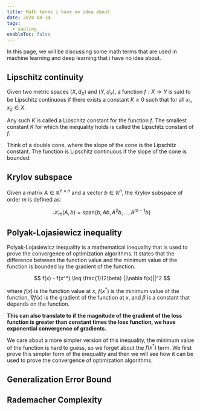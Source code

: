 ```yaml
---
title: Math terms i have no idea about 
date: 2024-04-14
tags:
  - sapling
enableToc: false
---
```


In this page, we will be discussing some math terms that are used in machine learning and deep learning that i have no idea about.

## Lipschitz continuity

Given two metric spaces $(X, d_X)$ and $(Y, d_Y)$, a function $f: X \rightarrow Y$ is said to be Lipschitz continuous if there exists a constant $K \geq 0$ such that for all $x_1, x_2 \in X$.

Any such $K$ is called a Lipschitz constant for the function $f$. The smallest constant $K$ for which the inequality holds is called the Lipschitz constant of $f$.

Think of a double cone, where the slope of the cone is the Lipschitz constant. The function is Lipschitz continuous if the slope of the cone is bounded.

## Krylov subspace

Given a matrix $A \in \mathbb{R}^{n \times n}$ and a vector $b \in \mathbb{R}^n$, the Krylov subspace of order $m$ is defined as:

$$ \mathcal{K}_m(A, b) = \text{span}\{b, Ab, A^2b, \ldots, A^{m-1}b\} $$

## Polyak-Lojasiewicz inequality

Polyak-Lojasiewicz inequality is a mathematical inequality that is used to prove the convergence of optimization algorithms. It states that the difference between the function value and the minimum value of the function is bounded by the gradient of the function. 

$$ f(x) - f(x^*) \leq \frac{1}{2\beta} ||\nabla f(x)||^2 $$ 

where $f(x)$ is the function value at $x$, $f(x^*)$ is the minimum value of the function, $\nabla f(x)$ is the gradient of the function at $x$, and $\beta$ is a constant that depends on the function. 

**This can also translate to if the magnitude of the gradient of the loss function is greater than constant times the loss function, we have exponential convergence of gradients.**

We care about a more simpler version of this inequality, the minimum value of the function is hard to guess, so we forget about the $f(x^*)$ term. We first prove this simpler form of the inequality and then we will see how it can be used to prove the convergence of optimization algorithms.

## Generalization Error Bound

## Rademacher Complexity